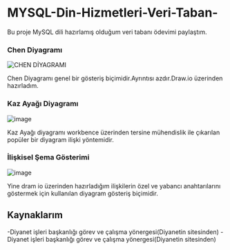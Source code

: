 # MYSQL-Din-Hizmetleri-Veri-Taban-
Bu proje MySQL dili hazırlamış olduğum veri tabanı ödevimi paylaştım.


### Chen Diyagramı
![CHEN DİYAGRAMI](https://github.com/Huseyincanik/MYSQL-Din-Hizmetleri-Veri-Taban-/assets/92374664/28738185-6c2d-48d2-91b2-10d3a2d8212b)


Chen Diyagramı genel bir gösteriş biçimidir.Ayrıntısı azdır.Draw.io üzerinden hazırladım.

### Kaz Ayağı Diyagramı

![image](https://github.com/Huseyincanik/MYSQL-Din-Hizmetleri-Veri-Taban-/assets/92374664/782fb0d4-645e-496d-81c2-0f507e552380)


Kaz Ayağı diyagramı workbence üzerinden tersine mühendislik ile çıkarılan popüler bir diyagram ilişki yöntemidir.


### İlişkisel Şema Gösterimi

![image](https://github.com/Huseyincanik/MYSQL-Din-Hizmetleri-Veri-Taban-/assets/92374664/a692b7a1-357d-4d15-b3e0-cfeb654469e8)

Yine dram io üzerinden hazırladığım ilişkilerin özel ve yabancı anahtarılarını göstermek için kullanılan diyagram gösteriş biçimidir.

## Kaynaklarım
-Diyanet işleri başkanlığı görev ve çalışma yönergesi(Diyanetin sitesinden)
-Diyanet işleri başkanlığı görev ve çalışma yönergesi(Diyanetin sitesinden)
